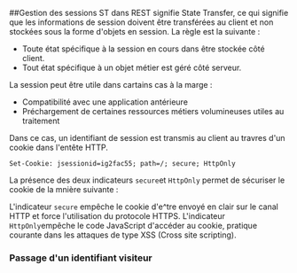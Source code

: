 ##Gestion des sessions
ST dans REST signifie State Transfer, ce qui signifie que les informations de session doivent être transférées au client et non stockées sous la forme d'objets en session. La règle est la suivante :
- Toute état spécifique à la session en cours dans être stockée côté client.
- Tout état spécifique à un objet métier est géré côté serveur.

La session peut être utile dans cartains cas à la marge :
- Compatibilité avec une application antérieure
- Préchargement de certaines ressources métiers volumineuses utiles au traitement

Dans ce cas, un identifiant de session est transmis au client au travres d'un cookie dans l'entête HTTP.

```
Set-Cookie: jsessionid=ig2fac55; path=/; secure; HttpOnly
```

La présence des deux indicateurs ```secure```et ```HttpOnly``` permet de sécuriser le cookie de la mnière suivante :

L'indicateur ```secure``` empêche le cookie d'e^tre envoyé en clair sur le canal HTTP et force l'utilisation du protocole HTTPS.
L'indicateur ```HttpOnly```empêche le code JavaScript d'accéder au cookie, pratique courante dans les attaques de type XSS (Cross site scripting). 

### Passage d'un identifiant visiteur